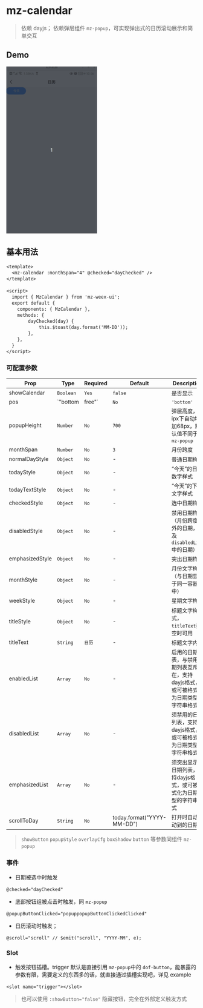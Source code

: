 # mz-calendar

> 依赖 dayjs； 依赖弹层组件 `mz-popup`，可实现弹出式的日历滚动展示和简单交互

## Demo
<img src="../../example/mz-calendar/demo.gif" width="240px"/>


## 基本用法

```vue
<template>
  <mz-calendar :monthSpan="4" @checked="dayChecked" />
</template>

<script>
  import { MzCalendar } from 'mz-weex-ui';
  export default {
  	components: { MzCalendar },
  	methods: {
        dayChecked(day) {
            this.$toast(day.format('MM-DD'));
        },
    },
  }
</script>
```


### 可配置参数

| Prop | Type | Required | Default | Description |
|------|------|----------|---------|-------------|
| showCalendar | `Boolean` |`Yes`| `false` | 是否显示  |
| pos | `"bottom|free"` |`No`| `'bottom'` | 从哪弹出，默认值不同于`mz-popup`  |
| popupHeight | `Number` |`No`| `700` | 弹层高度，ipx下自动增加68px，默认值不同于`mz-popup` |
| monthSpan | `Number` |`No`| `3` | 月份跨度  |
| normalDayStyle | `Object` |`No`| - | 普通日期样式  |
| todayStyle | `Object` |`No`| - | “今天”的日期数字样式  |
| todayTextStyle | `Object` |`No`| - | “今天”的下标文字样式  |
| checkedStyle | `Object` |`No`| - | 选中日期样式  |
| disabledStyle | `Object` |`No`| - | 禁用日期样式（月份跨度之外的日期，以及`disabledList`中的日期）  |
| emphasizedStyle | `Object` |`No`| - | 突出日期样式  |
| monthStyle | `Object` |`No`| - | 月份文字样式（与日期显示于同一容器中）  |
| weekStyle | `Object` |`No`| - | 星期文字样式 |
| titleStyle | `Object` |`No`| - | 标题文字样式，`titleText`非空时可用 |
| titleText | `String` |`日历`| - | 标题文字内容 |
| enabledList | `Array` |`No`| - | 启用的日期列表，与禁用日期列表互斥存在，支持dayjs格式，或可被格式化为日期类型的字符串格式  |
| disabledList | `Array` |`No`| - | 须禁用的日期列表，支持dayjs格式，或可被格式化为日期类型的字符串格式  |
| emphasizedList | `Array` |`No`| - | 须突出显示的日期列表，支持dayjs格式，或可被格式化为日期类型的字符串格式  |
| scrollToDay | `String` |`No`| today.format("YYYY-MM-DD") | 打开时自动滚动到的日期 |

> `showButton` `popupStyle` `overlayCfg` `boxShadow` `button` 等参数同组件 `mz-popup`

### 事件

- 日期被选中时触发

```
@checked="dayChecked"
```

- 底部按钮组被点击时触发，同 `mz-popup`
```
@popupButtonClicked="popuppopupButtonClickedClicked"
```

- 日历滚动时触发；

```
@scroll="scroll" // $emit("scroll", "YYYY-MM", e);
```

### Slot
- 触发按钮插槽。trigger 默认是直接引用 `mz-popup`中的 `dof-button`，能暴露的参数有限，需要定义的东西多的话，就直接通过插槽实现吧，详见 example

```vue
<slot name="trigger"></slot>
```

> 也可以使用 `:showButton="false"` 隐藏按钮，完全在外部定义触发方式